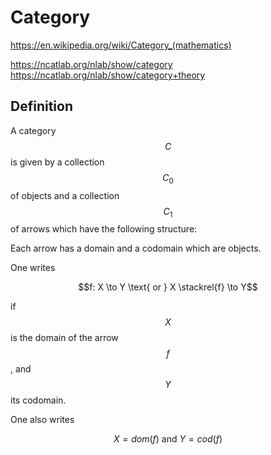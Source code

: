 # Category

https://en.wikipedia.org/wiki/Category_(mathematics)


https://ncatlab.org/nlab/show/category
https://ncatlab.org/nlab/show/category+theory


## Definition

A category $$C$$ is given by a collection $$C_0$$ of objects and a collection $$C_1$$ of arrows which have the following structure:

Each arrow has a domain and a codomain which are objects. 

One writes

$$f: X \to Y \text{ or } X \stackrel{f} \to Y$$

if $$X$$ is the domain of the arrow $$f$$, and $$Y$$ its codomain.

One also writes 

$$X = dom(f) \text{ and } Y = cod(f)$$
